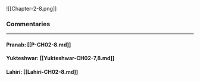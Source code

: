 ![[Chapter-2-8.png]]

### Commentaries

---

#### Pranab: [[P-CH02-8.md]]

#### Yukteshwar: [[Yukteshwar-CH02-7,8.md]]

#### Lahiri: [[Lahiri-CH02-8.md]]
